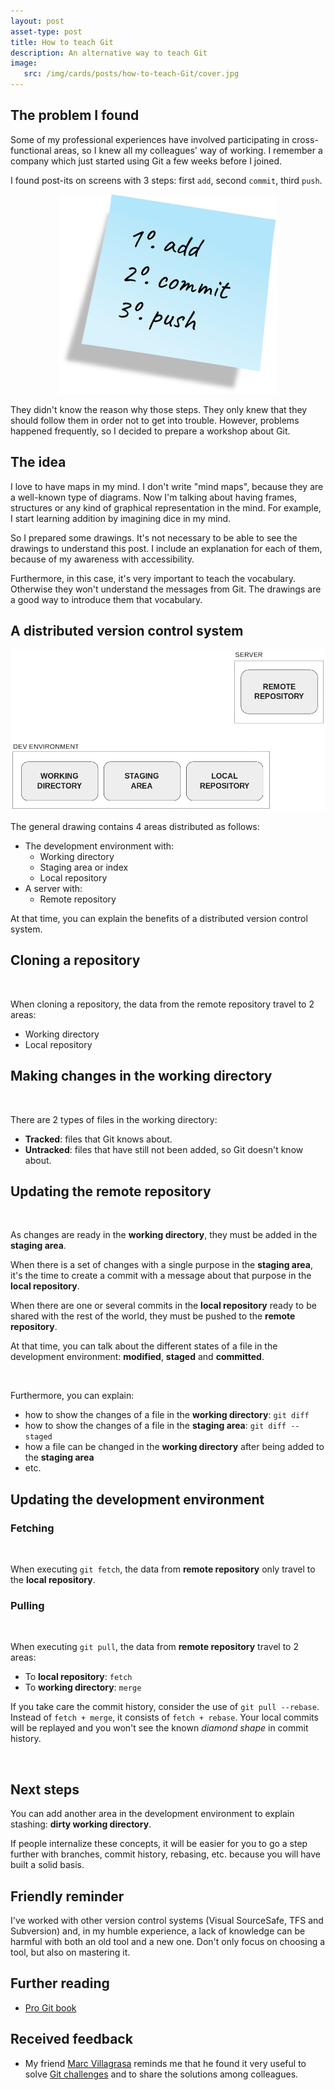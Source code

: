```yaml
---
layout: post
asset-type: post
title: How to teach Git
description: An alternative way to teach Git
image:
   src: /img/cards/posts/how-to-teach-Git/cover.jpg
---
```


## The problem I found

Some of my professional experiences have involved participating in cross-functional areas, so I knew all my colleagues' way of working. I remember a company which just started using Git a few weeks before I joined.

I found post-its on screens with 3 steps: first `add`, second `commit`, third `push`. 

<center>
<img src="/img/cards/posts/how-to-teach-Git/post-it.png" alt="">
</center>

They didn't know the reason why those steps. They only knew that they should follow them in order not to get into trouble. However, problems happened frequently, so I decided to prepare a workshop about Git.

## The idea

I love to have maps in my mind. I don't write "mind maps", because they are a well-known type of diagrams. Now I'm talking about having frames, structures or any kind of graphical representation in the mind. For example, I start learning addition by imagining dice in my mind.

So I prepared some drawings. It's not necessary to be able to see the drawings to understand this post. I include an explanation for each of them, because of my awareness with accessibility.

Furthermore, in this case, it's very important to teach the vocabulary. Otherwise they won't understand the messages from Git. The drawings are a good way to introduce them that vocabulary.

## A distributed version control system

<center>
<img src="/img/cards/posts/how-to-teach-Git/general-drawing.png" alt="">
</center>

The general drawing contains 4 areas distributed as follows:
* The development environment with:
    * Working directory
    * Staging area or index
    * Local repository
* A server with:
    * Remote repository

At that time, you can explain the benefits of a distributed version control system.

## Cloning a repository

<center>
<img src="https://raw.githubusercontent.com/rachelcarmena/how-to-teach/master/git/clone.png" alt="">
</center>

When cloning a repository, the data from the remote repository travel to 2 areas:
* Working directory
* Local repository

## Making changes in the working directory

<center>
<img src="https://raw.githubusercontent.com/rachelcarmena/how-to-teach/master/git/tracked-untracked.png" alt="">
</center>

There are 2 types of files in the working directory:

* **Tracked**: files that Git knows about.
* **Untracked**: files that have still not been added, so Git doesn't know about.

## Updating the remote repository

<center>
<img src="https://raw.githubusercontent.com/rachelcarmena/how-to-teach/master/git/add-commit-push.png" alt="">
</center>

As changes are ready in the **working directory**, they must be added in the **staging area**. 

When there is a set of changes with a single purpose in the **staging area**, it's the time to create a commit with a message about that purpose in the **local repository**.

When there are one or several commits in the **local repository** ready to be shared with the rest of the world, they must be pushed to the **remote repository**.

At that time, you can talk about the different states of a file in the development environment: **modified**, **staged** and **committed**.

<center>
<img src="https://raw.githubusercontent.com/rachelcarmena/how-to-teach/master/git/states.png" alt="">
</center>

Furthermore, you can explain:
* how to show the changes of a file in the **working directory**: `git diff`
* how to show the changes of a file in the **staging area**: `git diff --staged`
* how a file can be changed in the **working directory** after being added to the **staging area**
* etc.

## Updating the development environment

### Fetching

<center>
<img src="https://raw.githubusercontent.com/rachelcarmena/how-to-teach/master/git/fetch.png" alt="">
</center>

When executing `git fetch`, the data from **remote repository** only travel to the **local repository**.

### Pulling

<center>
<img src="https://raw.githubusercontent.com/rachelcarmena/how-to-teach/master/git/pull.png" alt="">
</center>

When executing `git pull`, the data from **remote repository** travel to 2 areas:
* To **local repository**: `fetch`
* To **working directory**: `merge`

If you take care the commit history, consider the use of `git pull --rebase`. 
Instead of `fetch + merge`, it consists of `fetch + rebase`. 
Your local commits will be replayed and you won't see the known _diamond shape_ in commit history. 

<center>
<img src="https://raw.githubusercontent.com/rachelcarmena/how-to-teach/master/git/pull-rebase.png" alt="">
</center>

## Next steps

You can add another area in the development environment to explain stashing: **dirty working directory**.

If people internalize these concepts, it will be easier for you to go a step further with branches, commit history, rebasing, etc. because you will have built a solid basis.

## Friendly reminder 

I've worked with other version control systems (Visual SourceSafe, TFS and Subversion) and, in my humble experience, a lack of knowledge can be harmful with both an old tool and a new one. Don't only focus on choosing a tool, but also on mastering it.

## Further reading

* [Pro Git book](https://git-scm.com/book/en)

## Received feedback

* My friend <a href="https://twitter.com/marcvege" target="_blank">Marc Villagrasa</a> reminds me that he found it very useful to solve [Git challenges](https://www.slideshare.net/raquelmorenocarmena/git-challenges) and to share the solutions among colleagues.
